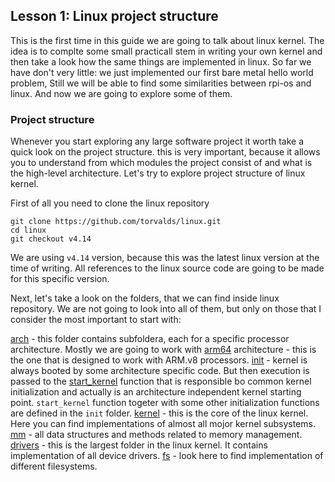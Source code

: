 
## Lesson 1: Linux project structure

This is the first time in this guide we are going to talk about linux kernel. The idea is to complte some small practicall stem in writing your own kernel and then take a look how the same things are implemented in linux. So far we have don't very little: we just implemented our first bare metal hello world problem, Still we will be able to find some similarities between rpi-os and linux. And now we are going to explore some of them. 

### Project structure

Whenever you start exploring any large software project it worth take a quick look on the project structure. this is very important, because it allows you to understand from which modules the project consist of and what is the high-level architecture. Let's try to explore project structure of linux kernel.

First of all you need to clone the linux repository

```
git clone https://github.com/torvalds/linux.git 
cd linux
git checkout v4.14
```

We are using `v4.14` version, because this was the latest linux version at the time of writing. All references to the linux source code are going to be made for this specific version.

Next, let's take a look on the folders, that we can find inside linux repository. We are not going to look into all of them, but only on those that I consider the most important to start with:

[arch](https://github.com/torvalds/linux/tree/v4.14/arch) - this folder contains subfoldera, each for a specific processor architecture. Mostly we are going to work with [arm64](https://github.com/torvalds/linux/tree/v4.14/arch/arm64) architecture - this is the one that is designed to work with ARM.v8 processors.
[init](https://github.com/torvalds/linux/tree/v4.14/init) - kernel is always booted by  some architecture specific code. But then execution is passed to the [start_kernel](https://github.com/torvalds/linux/blob/v4.14/init/main.c#L509) function that is responsible bo common kernel initialization and actually is an architecture independent kernel starting point. `start_kernel` function togeter with some other initialization functions are defined in the `init` folder.
[kernel](https://github.com/torvalds/linux/tree/v4.14/kernel) - this is the core of the linux kernel. Here you can find implementations of almost all mojor kernel subsystems.
[mm](https://github.com/torvalds/linux/tree/v4.14/mm) - all data structures and methods related to memory management. 
[drivers](https://github.com/torvalds/linux/tree/v4.14/drivers) - this is the largest folder in the linux kernel. It contains implementation of all device drivers.
[fs](https://github.com/torvalds/linux/tree/v4.14/fs) - look here to find implementation of different filesystems.
